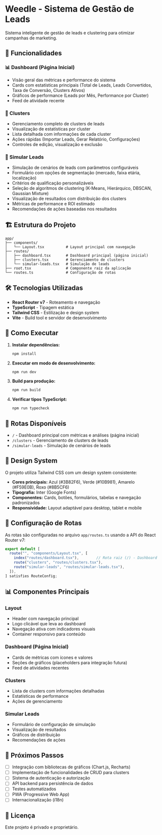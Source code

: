 # Weedle - Sistema de Gestão de Leads

Sistema inteligente de gestão de leads e clustering para otimizar campanhas de marketing.

## 🚀 Funcionalidades

### 📊 Dashboard (Página Inicial)
- Visão geral das métricas e performance do sistema
- Cards com estatísticas principais (Total de Leads, Leads Convertidos, Taxa de Conversão, Clusters Ativos)
- Gráficos de performance (Leads por Mês, Performance por Cluster)
- Feed de atividade recente

### 🎯 Clusters
- Gerenciamento completo de clusters de leads
- Visualização de estatísticas por cluster
- Lista detalhada com informações de cada cluster
- Ações rápidas (Importar Leads, Gerar Relatório, Configurações)
- Controles de edição, visualização e exclusão

### 🔬 Simular Leads
- Simulação de cenários de leads com parâmetros configuráveis
- Formulário com opções de segmentação (mercado, faixa etária, localização)
- Critérios de qualificação personalizáveis
- Seleção de algoritmos de clustering (K-Means, Hierárquico, DBSCAN, Gaussian Mixture)
- Visualização de resultados com distribuição dos clusters
- Métricas de performance e ROI estimado
- Recomendações de ações baseadas nos resultados

## 🏗️ Estrutura do Projeto

```
app/
├── components/
│   └── Layout.tsx          # Layout principal com navegação
├── routes/
│   ├── dashboard.tsx       # Dashboard principal (página inicial)
│   ├── clusters.tsx        # Gerenciamento de clusters
│   └── simular-leads.tsx   # Simulação de leads
├── root.tsx                # Componente raiz da aplicação
└── routes.ts               # Configuração de rotas
```

## 🛠️ Tecnologias Utilizadas

- **React Router v7** - Roteamento e navegação
- **TypeScript** - Tipagem estática
- **Tailwind CSS** - Estilização e design system
- **Vite** - Build tool e servidor de desenvolvimento

## 🚀 Como Executar

1. **Instalar dependências:**
   ```bash
   npm install
   ```

2. **Executar em modo de desenvolvimento:**
   ```bash
   npm run dev
   ```

3. **Build para produção:**
   ```bash
   npm run build
   ```

4. **Verificar tipos TypeScript:**
   ```bash
   npm run typecheck
   ```

## 📱 Rotas Disponíveis

- `/` - Dashboard principal com métricas e análises (página inicial)
- `/clusters` - Gerenciamento de clusters de leads
- `/simular-leads` - Simulação de cenários de leads

## 🎨 Design System

O projeto utiliza Tailwind CSS com um design system consistente:

- **Cores principais:** Azul (#3B82F6), Verde (#10B981), Amarelo (#F59E0B), Roxo (#8B5CF6)
- **Tipografia:** Inter (Google Fonts)
- **Componentes:** Cards, botões, formulários, tabelas e navegação padronizados
- **Responsividade:** Layout adaptável para desktop, tablet e mobile

## 🔧 Configuração de Rotas

As rotas são configuradas no arquivo `app/routes.ts` usando a API do React Router v7:

```typescript
export default [
  route("", "components/Layout.tsx", [
    index("routes/dashboard.tsx"),        // Rota raiz (/) - Dashboard
    route("clusters", "routes/clusters.tsx"),
    route("simular-leads", "routes/simular-leads.tsx"),
  ]),
] satisfies RouteConfig;
```

## 📊 Componentes Principais

### Layout
- Header com navegação principal
- Logo clicável que leva ao dashboard
- Navegação ativa com indicadores visuais
- Container responsivo para conteúdo

### Dashboard (Página Inicial)
- Cards de métricas com ícones e valores
- Seções de gráficos (placeholders para integração futura)
- Feed de atividades recentes

### Clusters
- Lista de clusters com informações detalhadas
- Estatísticas de performance
- Ações de gerenciamento

### Simular Leads
- Formulário de configuração de simulação
- Visualização de resultados
- Gráficos de distribuição
- Recomendações de ações

## 🚀 Próximos Passos

- [ ] Integração com bibliotecas de gráficos (Chart.js, Recharts)
- [ ] Implementação de funcionalidades de CRUD para clusters
- [ ] Sistema de autenticação e autorização
- [ ] API backend para persistência de dados
- [ ] Testes automatizados
- [ ] PWA (Progressive Web App)
- [ ] Internacionalização (i18n)

## 📝 Licença

Este projeto é privado e proprietário.
